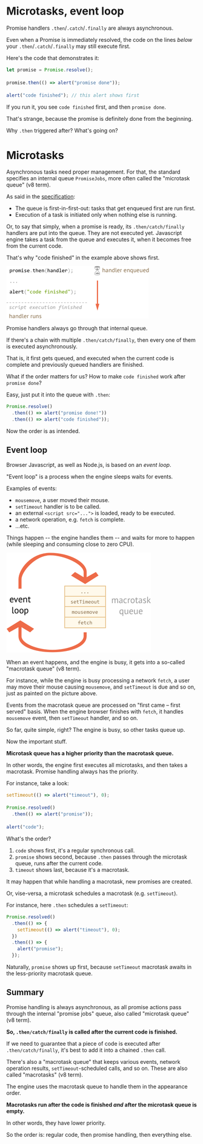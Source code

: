 
# Microtasks, event loop

Promise handlers `.then`/`.catch`/`.finally` are always asynchronous.

Even when a Promise is immediately resolved, the code on the lines *below* your `.then`/`.catch`/`.finally` may still execute first.

Here's the code that demonstrates it:

```js run
let promise = Promise.resolve();

promise.then(() => alert("promise done"));

alert("code finished"); // this alert shows first
```

If you run it, you see `code finished` first, and then `promise done`.

That's strange, because the promise is definitely done from the beginning.

Why `.then` triggered after? What's going on?

# Microtasks

Asynchronous tasks need proper management. For that, the standard specifies an internal queue `PromiseJobs`, more often called the "microtask queue" (v8 term).

As said in the [specification](https://tc39.github.io/ecma262/#sec-jobs-and-job-queues):

- The queue is first-in-first-out: tasks that get enqueued first are run first.
- Execution of a task is initiated only when nothing else is running.

Or, to say that simply, when a promise is ready, its `.then/catch/finally` handlers are put into the queue. They are not executed yet. Javascript engine takes a task from the queue and executes it, when it becomes free from the current code.

That's why "code finished" in the example above shows first.

![](promiseQueue.png)

Promise handlers always go through that internal queue.

If there's a chain with multiple `.then/catch/finally`, then every one of them is executed asynchronously.

That is, it first gets queued, and executed when the current code is complete and previously queued handlers are finished.

What if the order matters for us? How to make `code finished` work after `promise done`?

Easy, just put it into the queue with `.then`:

```js run
Promise.resolve()
  .then(() => alert("promise done!"))
  .then(() => alert("code finished"));
```

Now the order is as intended.

## Event loop

Browser Javascript, as well as Node.js, is based on an *event loop*.

"Event loop" is a process when the engine sleeps waits for events.

Examples of events:
- `mousemove`, a user moved their mouse.
- `setTimeout` handler is to be called.
- an external `<script src="...">` is loaded, ready to be executed.
- a network operation, e.g. `fetch` is complete.
- ...etc.

Things happen -- the engine handles them -- and waits for more to happen (while sleeping and consuming close to zero CPU).

![](eventLoop.png)

When an event happens, and the engine is busy, it gets into a so-called "macrotask queue" (v8 term).

For instance, while the engine is busy processing a network `fetch`, a user may move their mouse causing `mousemove`, and `setTimeout` is due and so on, just as painted on the picture above.

Events from the macrotask queue are processed on "first came – first served" basis. When the engine browser finishes with `fetch`, it handles `mousemove` event, then `setTimeout` handler, and so on.

So far, quite simple, right? The engine is busy, so other tasks queue up.

Now the important stuff.

**Microtask queue has a higher priority than the macrotask queue.**

In other words, the engine first executes all microtasks, and then takes a macrotask. Promise handling always has the priority.

For instance, take a look:

```js run
setTimeout(() => alert("timeout"), 0);

Promise.resolved()
  .then(() => alert("promise"));

alert("code");
```

What's the order?

1. `code` shows first, it's a regular synchronous call.
2. `promise` shows second, because `.then` passes through the microtask queue, runs after the current code.
3. `timeout` shows last, because it's a macrotask.

It may happen that while handling a macrotask, new promises are created.

Or, vise-versa, a microtask schedules a macrotask (e.g. `setTimeout`).

For instance, here `.then` schedules a `setTimeout`:

```js run
Promise.resolved()
  .then(() => {
    setTimeout(() => alert("timeout"), 0);
  })
  .then(() => {
    alert("promise");
  });
```

Naturally, `promise` shows up first, because `setTimeout` macrotask awaits in the less-priority macrotask queue.

## Summary

Promise handling is always asynchronous, as all promise actions pass through the internal "promise jobs" queue, also called "microtask queue" (v8 term).

**So, `.then/catch/finally` is called after the current code is finished.**

If we need to guarantee that a piece of code is executed after `.then/catch/finally`, it's best to add it into a chained `.then` call.

There's also a "macrotask queue" that keeps various events, network operation results, `setTimeout`-scheduled calls, and so on. These are also called "macrotasks" (v8 term).

The engine uses the macrotask queue to handle them in the appearance order.

**Macrotasks run after the code is finished *and* after the microtask queue is empty.**

In other words, they have lower priority.

So the order is: regular code, then promise handling, then everything else.
